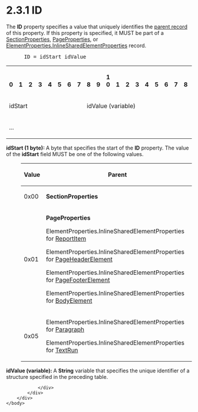<html dir="LTR" xmlns:mshelp="http://msdn.microsoft.com/mshelp" xmlns:ddue="http://ddue.schemas.microsoft.com/authoring/2003/5" xmlns:xlink="http://www.w3.org/1999/xlink" xmlns:tool="http://www.microsoft.com/tooltip">
    <head>
        <meta http-equiv="Content-Type" content="text/html; CHARSET=utf-8"></meta>
        <meta name="save" content="history"></meta>
        <title>2.3.1 ID</title>
        <xml>
            <mshelp:toctitle title="2.3.1 ID"></mshelp:toctitle>
            <mshelp:rltitle title="[MS-RPL]: ID"></mshelp:rltitle>
            <mshelp:keyword index="A" term="cefdcebd-7703-4ba3-a8f1-ba3681283bf7"></mshelp:keyword>
            <mshelp:attr name="DCSext.ContentType" value="open specification"></mshelp:attr>
            <mshelp:attr name="AssetID" value="cefdcebd-7703-4ba3-a8f1-ba3681283bf7"></mshelp:attr>
            <mshelp:attr name="TopicType" value="kbRef"></mshelp:attr>
            <mshelp:attr name="DCSext.Title" value="[MS-RPL]: ID" />
        </xml>
    </head>
    <body>
        <div id="header">
            <h1 class="heading">2.3.1 ID</h1>
        </div>
        <div id="mainSection">
            <div id="mainBody">
                <div id="allHistory" class="saveHistory"></div>
                <div id="sectionSection0" class="section" name="collapseableSection">
                    

<p>The <b>ID</b> property specifies a value that uniquely
identifies the <a href="75ae48f7-746b-4b41-919c-6699fa28b3ef.md#gt_8502cabb-8fac-401a-93da-3ca2ad4ddf75">parent record</a>
of this property. If this property is specified, it MUST be part of a <a href="fcc4e2ea-6155-4426-80fa-7859b51a8394.md">SectionProperties</a>, <a href="0b56e16b-0d77-4cad-83a4-1ba0c046a35c.md">PageProperties</a>, or <a href="23d76278-cee5-45ee-a361-a9d94d6d3300.md">ElementProperties.InlineSharedElementProperties</a>
record.           </p>

<dl>
<dd>
<div><pre> ID = idStart idValue
</pre></div>
</dd></dl>

<table>
 <tr>
  <th><p><br>0</p></th>
  <th><p><br>1</p></th>
  <th><p><br>2</p></th>
  <th><p><br>3</p></th>
  <th><p><br>4</p></th>
  <th><p><br>5</p></th>
  <th><p><br>6</p></th>
  <th><p><br>7</p></th>
  <th><p><br>8</p></th>
  <th><p><br>9</p></th>
  <th><p>1<br>0</p></th>
  <th><p><br>1</p></th>
  <th><p><br>2</p></th>
  <th><p><br>3</p></th>
  <th><p><br>4</p></th>
  <th><p><br>5</p></th>
  <th><p><br>6</p></th>
  <th><p><br>7</p></th>
  <th><p><br>8</p></th>
  <th><p><br>9</p></th>
  <th><p>2<br>0</p></th>
  <th><p><br>1</p></th>
  <th><p><br>2</p></th>
  <th><p><br>3</p></th>
  <th><p><br>4</p></th>
  <th><p><br>5</p></th>
  <th><p><br>6</p></th>
  <th><p><br>7</p></th>
  <th><p><br>8</p></th>
  <th><p><br>9</p></th>
  <th><p>3<br>0</p></th>
  <th><p><br>1</p></th>
 </tr>
 <tr>
  <td colspan="8">
  <p>idStart</p>
  </td>
  <td colspan="24">
  <p>idValue
  (variable)</p>
  </td>
 </tr>
 <tr>
  <td colspan="32">
  <p>...</p>
  </td>
 </tr>
</table>

<p><b>idStart (1 byte): </b>A byte that specifies the
start of the <b>ID</b> property. The value of the <b>idStart</b> field MUST be
one of the following values.</p>

<dl>
<dd>
<table>
 <thead>
  <tr>
   <th>
   <p>Value</p>
   </th>
   <th>
   <p>Parent</p>
   </th>
  </tr>
 </thead>
 <tr>
  <td>
  <p>0x00</p>
  </td>
  <td>
  <p><b>SectionProperties</b></p>
  </td>
 </tr>
 <tr>
  <td>
  <p>0x01</p>
  </td>
  <td>
  <p><b>PageProperties</b></p>
  <p>ElementProperties.InlineSharedElementProperties for <a href="422387f7-880f-4d86-9e88-2a5d2e8f191e.md">ReportItem</a></p>
  <p>ElementProperties.InlineSharedElementProperties for <a href="42322dd8-21a8-4c45-9567-393dfa424736.md">PageHeaderElement</a></p>
  <p>ElementProperties.InlineSharedElementProperties for <a href="c6b17d7f-d30f-475d-9839-ff97d9d7d69a.md">PageFooterElement</a></p>
  <p>ElementProperties.InlineSharedElementProperties for <a href="fd0b6a17-7759-4674-aa84-bec51908f314.md">BodyElement</a></p>
  </td>
 </tr>
 <tr>
  <td>
  <p>0x05</p>
  </td>
  <td>
  <p>ElementProperties.InlineSharedElementProperties for <a href="3024abc3-23db-494b-a63a-6bd565e4500b.md">Paragraph</a></p>
  <p>ElementProperties.InlineSharedElementProperties for <a href="d27cece2-1118-4553-9c3d-2b46180055ec.md">TextRun</a></p>
  </td>
 </tr>
</table>
</dd></dl>

<p><b>idValue (variable): </b>A <b>String</b> variable
that specifies the unique identifier of a structure specified in the preceding
table.</p>


                </div>
            </div>
        </div>
    </body>
</html>
